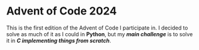 # Advent of Code 2024
This is the first edition of the Advent of Code I participate in. I decided to solve as much of it as I could in **Python**, but my ***main challenge*** is to solve it in ***C implementing things from scratch***.
